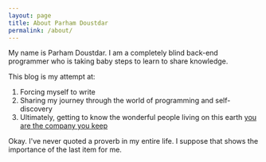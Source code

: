 ```yaml
---
layout: page
title: About Parham Doustdar
permalink: /about/
---
```


My name is Parham Doustdar. I am a completely blind back-end programmer who is taking baby steps to learn to share knowledge.

This blog is my attempt at:

1. Forcing myself to write
2. Sharing my journey through the world of programming and self-discovery
3. Ultimately, getting to know the wonderful people living on this earth     [you are the company you keep](http://www.letgodbetrue.com/proverbs/commentaries/13_20.php)

Okay. I've never quoted a proverb in my entire life. I suppose that shows the importance of the last item for me.
